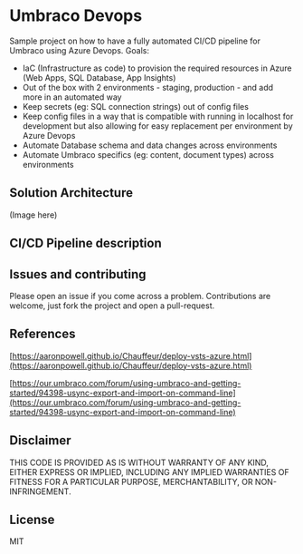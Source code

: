 # Umbraco Devops

Sample project on how to have a fully automated CI/CD pipeline for Umbraco using Azure Devops. Goals:

* IaC (Infrastructure as code) to provision the required resources in Azure (Web Apps, SQL Database, App Insights)
* Out of the box with 2 environments - staging, production - and add more in an automated way
* Keep secrets (eg: SQL connection strings) out of config files
* Keep config files in a way that is compatible with running in localhost for development but also allowing for easy replacement per environment by Azure Devops
* Automate Database schema and data changes across environments
* Automate Umbraco specifics (eg: content, document types) across environments

## Solution Architecture

(Image here)

## CI/CD Pipeline description

## Issues and contributing

Please open an issue if you come across a problem. Contributions are welcome, just fork the project and open a pull-request. 

## References

[https://aaronpowell.github.io/Chauffeur/deploy-vsts-azure.html](https://aaronpowell.github.io/Chauffeur/deploy-vsts-azure.html)

[https://our.umbraco.com/forum/using-umbraco-and-getting-started/94398-usync-export-and-import-on-command-line](https://our.umbraco.com/forum/using-umbraco-and-getting-started/94398-usync-export-and-import-on-command-line)

## Disclaimer

THIS CODE IS PROVIDED AS IS WITHOUT WARRANTY OF ANY KIND, EITHER EXPRESS OR IMPLIED, INCLUDING ANY IMPLIED WARRANTIES OF FITNESS FOR A PARTICULAR PURPOSE, MERCHANTABILITY, OR NON-INFRINGEMENT.

## License

MIT